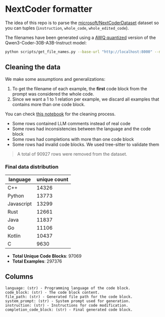 # NextCoder formatter

The idea of this repo is to parse the [microsoft/NextCoderDataset](https://huggingface.co/datasets/microsoft/NextCoderDataset) dataset so you can tuples (`instruction`, `whole_code`, `whole_edited_code`).

The filenames have been generated using a [AWQ quantized](https://huggingface.co/cpatonn/Qwen3-Coder-30B-A3B-Instruct-AWQ) version of the Qwen3-Coder-30B-A3B-Instruct model:

```bash
python scripts/get_file_names.py --base-url "http://localhost:8000" --model "cpatonn/Qwen3-Coder-30B-A3B-Instruct-AWQ" --output "data/filenames.jsonl"
```

## Cleaning the data

We make some assumptions and generalizations:
1. To get the filename of each example, the **first** code block from the prompt was considered the whole code.
2. Since we want a 1 to 1 relation per example, we discard all examples that contains more than one code block.

You can check [this notebook](./notebooks/01_clean_dataset.ipynb) for the cleaning process.
- Some rows contained LLM comments instead of real code
- Some rows had inconsistencies between the language and the code block
- Some rows had completions with more than one code block
- Some rows had invalid code blocks. We used tree-sitter to validate them

> A total of 90927 rows were removed from the dataset.

### Final data distribution

|language    |unique count |
|--------------|-------|
|C++           |14326|
|Python        |13773|
|Javascript    |13299|
|Rust          |12661|
|Java          |11837|
|Go            |11106|
|Kotlin        |10437|
|C             | 9630|

- **Total Unique Code Blocks**: 97069
- **Total Examples**: 297376

## Columns

```
language: (str) - Programming language of the code block.
code_block: (str) - The code block content.
file_path: (str) - Generated file path for the code block.
system_prompt: (str) - System prompt used for generation.
instruction: (str) - Instructions for code modification.
completion_code_block: (str) - Final generated code block.
```